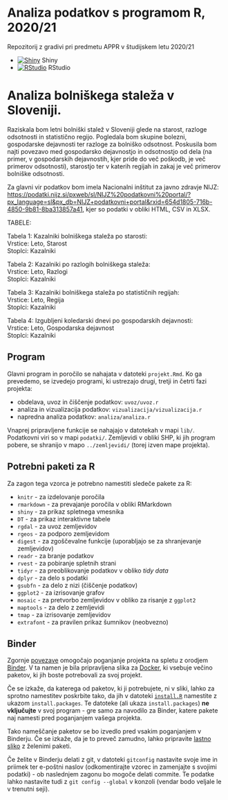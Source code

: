 # Analiza podatkov s programom R, 2020/21

Repozitorij z gradivi pri predmetu APPR v študijskem letu 2020/21

* [![Shiny](http://mybinder.org/badge.svg)](http://mybinder.org/v2/gh/KlaraDoler/APPR-2020-21/master?urlpath=shiny/APPR-2020-21/projekt.Rmd) Shiny
* [![RStudio](http://mybinder.org/badge.svg)](http://mybinder.org/v2/gh/KlaraDoler/APPR-2020-21/master?urlpath=rstudio) RStudio

# Analiza bolniškega staleža v Sloveniji. 

Raziskala bom letni bolniški stalež v Sloveniji glede na starost, razloge odsotnosti in statistično regijo. Pogledala bom skupine bolezni, gospodarske dejavnosti ter razloge za bolniško odsotnost. Poskusila bom najti povezavo med gospodarsko dejavnostjo in odsotnostjo od dela (na primer, v gospodarskih dejavnostih, kjer pride do več poškodb, je več primerov odsotnosti), starostjo ter v katerih regijah in zakaj je več primerov bolniške odsotnosti.

Za glavni vir podatkov bom imela Nacionalni inštitut za javno zdravje NIJZ: https://podatki.nijz.si/pxweb/sl/NIJZ%20podatkovni%20portal/?px_language=sl&px_db=NIJZ+podatkovni+portal&rxid=654d1805-716b-4850-9b81-8ba313857a41, kjer so podatki v obliki HTML, CSV in XLSX.


TABELE:

Tabela 1: Kazalniki bolniškega staleža po starosti: \
Vrstice: Leto, Starost\
Stoplci: Kazalniki

Tabela 2: Kazalniki po razlogih bolniškega staleža:\
Vrstice: Leto, Razlogi\
Stoplci: Kazalniki

Tabela 3: Kazalniki bolniškega staleža po statističnih regijah:\
Vrstice: Leto, Regija\
Stoplci: Kazalniki

Tabela 4: Izgubljeni koledarski dnevi po gospodarskih dejavnosti: \
Vrstice: Leto, Gospodarska dejavnost\
Stoplci: Kazalniki




## Program

Glavni program in poročilo se nahajata v datoteki `projekt.Rmd`.
Ko ga prevedemo, se izvedejo programi, ki ustrezajo drugi, tretji in četrti fazi projekta:

* obdelava, uvoz in čiščenje podatkov: `uvoz/uvoz.r`
* analiza in vizualizacija podatkov: `vizualizacija/vizualizacija.r`
* napredna analiza podatkov: `analiza/analiza.r`

Vnaprej pripravljene funkcije se nahajajo v datotekah v mapi `lib/`.
Podatkovni viri so v mapi `podatki/`.
Zemljevidi v obliki SHP, ki jih program pobere,
se shranijo v mapo `../zemljevidi/` (torej izven mape projekta).

## Potrebni paketi za R

Za zagon tega vzorca je potrebno namestiti sledeče pakete za R:

* `knitr` - za izdelovanje poročila
* `rmarkdown` - za prevajanje poročila v obliki RMarkdown
* `shiny` - za prikaz spletnega vmesnika
* `DT` - za prikaz interaktivne tabele
* `rgdal` - za uvoz zemljevidov
* `rgeos` - za podporo zemljevidom
* `digest` - za zgoščevalne funkcije (uporabljajo se za shranjevanje zemljevidov)
* `readr` - za branje podatkov
* `rvest` - za pobiranje spletnih strani
* `tidyr` - za preoblikovanje podatkov v obliko *tidy data*
* `dplyr` - za delo s podatki
* `gsubfn` - za delo z nizi (čiščenje podatkov)
* `ggplot2` - za izrisovanje grafov
* `mosaic` - za pretvorbo zemljevidov v obliko za risanje z `ggplot2`
* `maptools` - za delo z zemljevidi
* `tmap` - za izrisovanje zemljevidov
* `extrafont` - za pravilen prikaz šumnikov (neobvezno)

## Binder

Zgornje [povezave](#analiza-podatkov-s-programom-r-202021)
omogočajo poganjanje projekta na spletu z orodjem [Binder](https://mybinder.org/).
V ta namen je bila pripravljena slika za [Docker](https://www.docker.com/),
ki vsebuje večino paketov, ki jih boste potrebovali za svoj projekt.

Če se izkaže, da katerega od paketov, ki ji potrebujete, ni v sliki,
lahko za sprotno namestitev poskrbite tako,
da jih v datoteki [`install.R`](install.R) namestite z ukazom `install.packages`.
Te datoteke (ali ukaza `install.packages`) **ne vključujte** v svoj program -
gre samo za navodilo za Binder, katere pakete naj namesti pred poganjanjem vašega projekta.

Tako nameščanje paketov se bo izvedlo pred vsakim poganjanjem v Binderju.
Če se izkaže, da je to preveč zamudno,
lahko pripravite [lastno sliko](https://github.com/jaanos/APPR-docker) z želenimi paketi.

Če želite v Binderju delati z git,
v datoteki `gitconfig` nastavite svoje ime in priimek ter e-poštni naslov
(odkomentirajte vzorec in zamenjajte s svojimi podatki) -
ob naslednjem zagonu bo mogoče delati commite.
Te podatke lahko nastavite tudi z `git config --global` v konzoli
(vendar bodo veljale le v trenutni seji).
